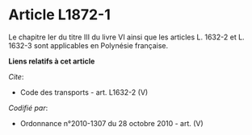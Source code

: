 # Article L1872-1

Le chapitre Ier du titre III du livre VI ainsi que les articles L. 1632-2 et L. 1632-3 sont applicables en Polynésie
française.

**Liens relatifs à cet article**

_Cite_:

  - Code des transports - art. L1632-2 (V)

_Codifié par_:

  - Ordonnance n°2010-1307 du 28 octobre 2010 - art. (V)
